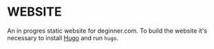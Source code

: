 WEBSITE
=======

An in progres static website for deginner.com. To build the website it's necessary to install [Hugo](http://gohugo.io/) and run `hugo`.
